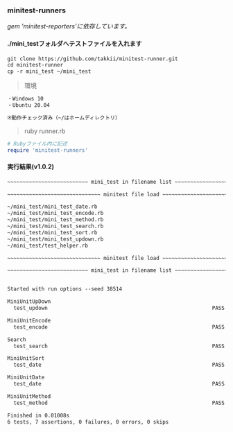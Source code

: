 ### minitest-runners

_gem 'minitest-reporters'に依存しています。_

#### ./mini_testフォルダへテストファイルを入れます

```markdown
git clone https://github.com/takkii/minitest-runner.git
cd minitest-runner
cp -r mini_test ~/mini_test
```

> 環境

```markdown
・Windows 10
・Ubuntu 20.04

※動作チェック済み（~/はホームディレクトリ）
```

> ruby runner.rb

```ruby
# Rubyファイル内に記述
require 'minitest-runners'
```

#### 実行結果(v1.0.2)

```markdown
~~~~~~~~~~~~~~~~~~~~~~~~~~ mini_test in filename list ~~~~~~~~~~~~~~~~~~~~~~~~~~

~~~~~~~~~~~~~~~~~~~~~~~~~~~~~~ minitest file load ~~~~~~~~~~~~~~~~~~~~~~~~~~~~~~

~/mini_test/mini_test_date.rb
~/mini_test/mini_test_encode.rb
~/mini_test/mini_test_method.rb
~/mini_test/mini_test_search.rb
~/mini_test/mini_test_sort.rb
~/mini_test/mini_test_updown.rb
~/mini_test/test_helper.rb

~~~~~~~~~~~~~~~~~~~~~~~~~~~~~~ minitest file load ~~~~~~~~~~~~~~~~~~~~~~~~~~~~~~

~~~~~~~~~~~~~~~~~~~~~~~~~~ mini_test in filename list ~~~~~~~~~~~~~~~~~~~~~~~~~~


Started with run options --seed 38514

MiniUnitUpDown
  test_updown                                                     PASS (0.00s)

MiniUnitEncode
  test_encode                                                     PASS (0.00s)

Search
  test_search                                                     PASS (0.00s)

MiniUnitSort
  test_date                                                       PASS (0.00s)

MiniUnitDate
  test_date                                                       PASS (0.00s)

MiniUnitMethod
  test_method                                                     PASS (0.00s)

Finished in 0.01008s
6 tests, 7 assertions, 0 failures, 0 errors, 0 skips
```
